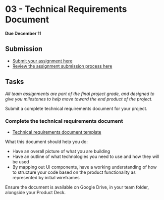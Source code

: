 # 03 - Technical Requirements Document

**Due December 11**

## Submission

- [Submit your assignment here](https://github.com/product-jam-2025/course/issues/11)
- [Review the assignment submission process here](https://github.com/digital-product-jam-2024/course#assignments)

## Tasks

_All team assignments are part of the final project grade, and designed to give
you milestones to help move toward the end product of the project._

Submit a complete technical requirements document for your project.

### Complete the technical requirements document

- [Technical requirements document template](https://docs.google.com/document/d/1GBcRruPwm5qLz3b6SzcF3TAuhcqFSn1LEJDqN3Nrozs/edit?usp=sharing)

What this document should help you do:

- Have an overall picture of what you are building
- Have an outline of what technologies you need to use and how they will be used
- By mapping out UI components, have a working understanding of how to structure
  your code based on the product functionality as represented by initial
  wireframes

Ensure the document is available on Google Drive, in your team folder, alongside
your Product Deck.
